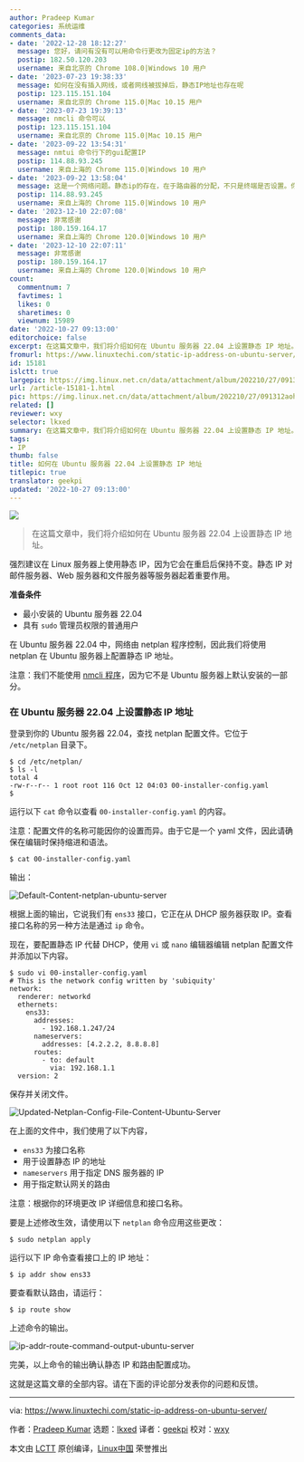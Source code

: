 ```yaml
---
author: Pradeep Kumar
categories: 系统运维
comments_data:
- date: '2022-12-28 18:12:27'
  message: 您好，请问有没有可以用命令行更改为固定ip的方法？
  postip: 182.50.120.203
  username: 来自北京的 Chrome 108.0|Windows 10 用户
- date: '2023-07-23 19:38:33'
  message: 如何在没有插入网线，或者网线被拔掉后，静态IP地址也存在呢
  postip: 123.115.151.104
  username: 来自北京的 Chrome 115.0|Mac 10.15 用户
- date: '2023-07-23 19:39:13'
  message: nmcli 命令可以
  postip: 123.115.151.104
  username: 来自北京的 Chrome 115.0|Mac 10.15 用户
- date: '2023-09-22 13:54:31'
  message: nmtui 命令行下的gui配置IP
  postip: 114.88.93.245
  username: 来自上海的 Chrome 115.0|Windows 10 用户
- date: '2023-09-22 13:58:04'
  message: 这是一个网络问题。静态ip的存在，在于路由器的分配，不只是终端是否设置。你可以做双向绑定的操作。即在路由器上设置ip和mac的绑定，同时在对应的终端上做静态ip的设置。这时，不管终端是否有网线或网络驱动，路由器都不会把绑定的ip分给其它的终端使用。
  postip: 114.88.93.245
  username: 来自上海的 Chrome 115.0|Windows 10 用户
- date: '2023-12-10 22:07:08'
  message: 非常感谢
  postip: 180.159.164.17
  username: 来自上海的 Chrome 120.0|Windows 10 用户
- date: '2023-12-10 22:07:11'
  message: 非常感谢
  postip: 180.159.164.17
  username: 来自上海的 Chrome 120.0|Windows 10 用户
count:
  commentnum: 7
  favtimes: 1
  likes: 0
  sharetimes: 0
  viewnum: 15989
date: '2022-10-27 09:13:00'
editorchoice: false
excerpt: 在这篇文章中，我们将介绍如何在 Ubuntu 服务器 22.04 上设置静态 IP 地址。
fromurl: https://www.linuxtechi.com/static-ip-address-on-ubuntu-server/
id: 15181
islctt: true
largepic: https://img.linux.net.cn/data/attachment/album/202210/27/091312aohaix6g6kay68xa.jpg
url: /article-15181-1.html
pic: https://img.linux.net.cn/data/attachment/album/202210/27/091312aohaix6g6kay68xa.jpg.thumb.jpg
related: []
reviewer: wxy
selector: lkxed
summary: 在这篇文章中，我们将介绍如何在 Ubuntu 服务器 22.04 上设置静态 IP 地址。
tags:
- IP
thumb: false
title: 如何在 Ubuntu 服务器 22.04 上设置静态 IP 地址
titlepic: true
translator: geekpi
updated: '2022-10-27 09:13:00'
---
```


![](/data/attachment/album/202210/27/091312aohaix6g6kay68xa.jpg)



> 
> 在这篇文章中，我们将介绍如何在 Ubuntu 服务器 22.04 上设置静态 IP 地址。
> 
> 
> 


强烈建议在 Linux 服务器上使用静态 IP，因为它会在重启后保持不变。静态 IP 对邮件服务器、Web 服务器和文件服务器等服务器起着重要作用。


**准备条件**


* 最小安装的 Ubuntu 服务器 22.04
* 具有 `sudo` 管理员权限的普通用户


在 Ubuntu 服务器 22.04 中，网络由 netplan 程序控制，因此我们将使用 netplan 在 Ubuntu 服务器上配置静态 IP 地址。


注意：我们不能使用 [nmcli 程序](https://www.linuxtechi.com/configure-ip-with-nmcli-command-linux/)，因为它不是 Ubuntu 服务器上默认安装的一部分。


### 在 Ubuntu 服务器 22.04 上设置静态 IP 地址


登录到你的 Ubuntu 服务器 22.04，查找 netplan 配置文件。它位于 `/etc/netplan` 目录下。



```
$ cd /etc/netplan/
$ ls -l
total 4
-rw-r--r-- 1 root root 116 Oct 12 04:03 00-installer-config.yaml
$

```

运行以下 `cat` 命令以查看 `00-installer-config.yaml` 的内容。


注意：配置文件的名称可能因你的设置而异。由于它是一个 yaml 文件，因此请确保在编辑时保持缩进和语法。



```
$ cat 00-installer-config.yaml

```

输出：


![Default-Content-netplan-ubuntu-server](/data/attachment/album/202210/27/091315b0qqrl88jqqrih4j.png)


根据上面的输出，它说我们有 `ens33` 接口，它正在从 DHCP 服务器获取 IP。查看接口名称的另一种方法是通过 `ip` 命令。


现在，要配置静态 IP 代替 DHCP，使用 `vi` 或 `nano` 编辑器编辑 netplan 配置文件并添加以下内容。



```
$ sudo vi 00-installer-config.yaml
# This is the network config written by 'subiquity'
network:
  renderer: networkd
  ethernets:
    ens33:
      addresses:
        - 192.168.1.247/24
      nameservers:
        addresses: [4.2.2.2, 8.8.8.8]
      routes:
        - to: default
          via: 192.168.1.1
  version: 2

```

保存并关闭文件。


![Updated-Netplan-Config-File-Content-Ubuntu-Server](/data/attachment/album/202210/27/091315agwwzr7raj0czbod.png)


在上面的文件中，我们使用了以下内容，


* `ens33` 为接口名称
* 用于设置静态 IP 的地址
* `nameservers` 用于指定 DNS 服务器的 IP
* 用于指定默认网关的路由


注意：根据你的环境更改 IP 详细信息和接口名称。


要是上述修改生效，请使用以下 `netplan` 命令应用这些更改：



```
$ sudo netplan apply

```

运行以下 IP 命令查看接口上的 IP 地址：



```
$ ip addr show ens33

```

要查看默认路由，请运行：



```
$ ip route show

```

上述命令的输出。


![ip-addr-route-command-output-ubuntu-server](/data/attachment/album/202210/27/091315xav8yqdndquhqyx5.png)


完美，以上命令的输出确认静态 IP 和路由配置成功。


这就是这篇文章的全部内容。请在下面的评论部分发表你的问题和反馈。




---


via: <https://www.linuxtechi.com/static-ip-address-on-ubuntu-server/>


作者：[Pradeep Kumar](https://www.linuxtechi.com/author/pradeep/) 选题：[lkxed](https://github.com/lkxed) 译者：[geekpi](https://github.com/geekpi) 校对：[wxy](https://github.com/wxy)


本文由 [LCTT](https://github.com/LCTT/TranslateProject) 原创编译，[Linux中国](https://linux.cn/) 荣誉推出